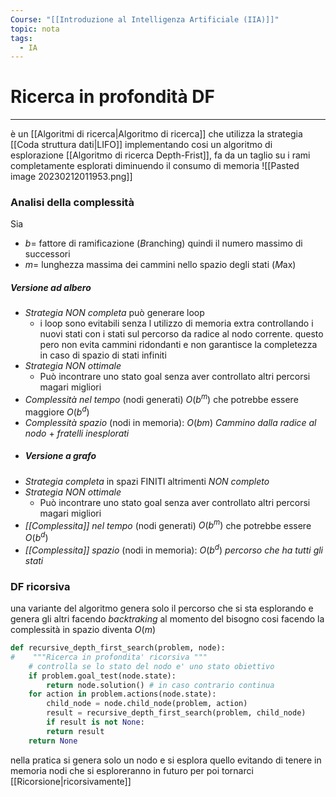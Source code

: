 ```yaml
---
Course: "[[Introduzione al Intelligenza Artificiale (IIA)]]"
topic: nota
tags:
  - IA
---
```


# Ricerca in profondità DF
---
è un [[Algoritmi di ricerca|Algoritmo di ricerca]] che utilizza la strategia [[Coda struttura dati|LIFO]] implementando cosi un algoritmo di esplorazione [[Algoritmo di ricerca Depth-Frist]], fa da un taglio su i rami completamente esplorati diminuendo il consumo di memoria
![[Pasted image 20230212011953.png]]



### Analisi della complessità
Sia 
- $b=$ fattore di ramificazione (*B*ranching) quindi il numero massimo di successori
- $m=$ lunghezza massima dei cammini nello spazio degli stati (*M*ax)

##### Versione ad albero
- _Strategia NON completa_ può generare loop
	- i loop sono evitabili  senza l utilizzo di memoria extra controllando i nuovi stati con i stati sul percorso da radice al nodo corrente. questo pero non evita cammini ridondanti e non garantisce la completezza in caso di spazio di stati infiniti
- _Strategia NON ottimale_
	- Può incontrare  uno stato goal senza aver controllato altri percorsi magari migliori
-  _Complessità nel tempo_ (nodi generati) $O(b^m)$ che potrebbe essere maggiore $O(b^d)$  
- _Complessità spazio_ (nodi in memoria): $O(bm)$ _Cammino dalla radice al nodo_ + _fratelli inesplorati_ 
- ##### Versione a grafo
- _Strategia completa_ in spazi FINITI altrimenti _NON completo_
- _Strategia NON ottimale_
	- Può incontrare  uno stato goal senza aver controllato altri percorsi magari migliori
- _[[Complessita]] nel tempo_ (nodi generati) $O(b^m)$ che potrebbe essere $O(b^d)$ 
- _[[Complessita]] spazio_ (nodi in memoria): $O(b^d)$ _percorso che ha tutti gli stati_ 


### DF ricorsiva
una variante del algoritmo genera solo il percorso che si sta esplorando e genera gli altri facendo _backtraking_ al momento del bisogno
cosi facendo la complessità in spazio diventa $O(m)$

```Python
def recursive_depth_first_search(problem, node): 
#    """Ricerca in profondita' ricorsiva """ 
	# controlla se lo stato del nodo e' uno stato obiettivo 
	if problem.goal_test(node.state): 
		return node.solution() # in caso contrario continua 
	for action in problem.actions(node.state):
		child_node = node.child_node(problem, action)
		result = recursive_depth_first_search(problem, child_node)
		if result is not None:
		return result
	return None
```

nella pratica si genera solo un nodo e si esplora quello evitando di tenere in memoria nodi che si esploreranno in futuro per poi tornarci [[Ricorsione|ricorsivamente]]
